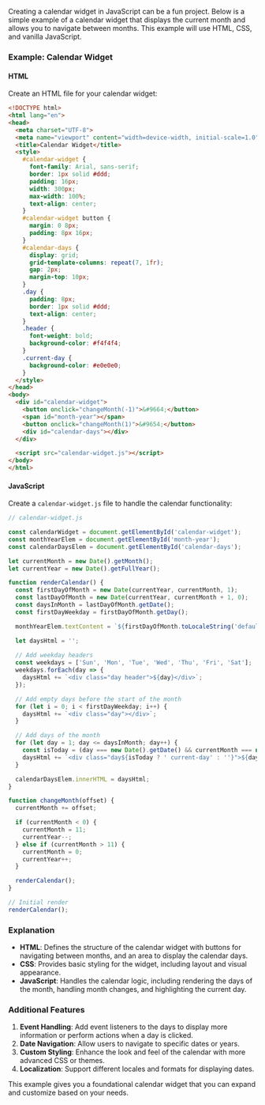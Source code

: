 Creating a calendar widget in JavaScript can be a fun project. Below is a simple example of a calendar widget that displays the current month and allows you to navigate between months. This example will use HTML, CSS, and vanilla JavaScript.

### Example: Calendar Widget

#### HTML

Create an HTML file for your calendar widget:

```html
<!DOCTYPE html>
<html lang="en">
<head>
  <meta charset="UTF-8">
  <meta name="viewport" content="width=device-width, initial-scale=1.0">
  <title>Calendar Widget</title>
  <style>
    #calendar-widget {
      font-family: Arial, sans-serif;
      border: 1px solid #ddd;
      padding: 16px;
      width: 300px;
      max-width: 100%;
      text-align: center;
    }
    #calendar-widget button {
      margin: 0 8px;
      padding: 8px 16px;
    }
    #calendar-days {
      display: grid;
      grid-template-columns: repeat(7, 1fr);
      gap: 2px;
      margin-top: 10px;
    }
    .day {
      padding: 8px;
      border: 1px solid #ddd;
      text-align: center;
    }
    .header {
      font-weight: bold;
      background-color: #f4f4f4;
    }
    .current-day {
      background-color: #e0e0e0;
    }
  </style>
</head>
<body>
  <div id="calendar-widget">
    <button onclick="changeMonth(-1)">&#9664;</button>
    <span id="month-year"></span>
    <button onclick="changeMonth(1)">&#9654;</button>
    <div id="calendar-days"></div>
  </div>

  <script src="calendar-widget.js"></script>
</body>
</html>
```

#### JavaScript

Create a `calendar-widget.js` file to handle the calendar functionality:

```javascript
// calendar-widget.js

const calendarWidget = document.getElementById('calendar-widget');
const monthYearElem = document.getElementById('month-year');
const calendarDaysElem = document.getElementById('calendar-days');

let currentMonth = new Date().getMonth();
let currentYear = new Date().getFullYear();

function renderCalendar() {
  const firstDayOfMonth = new Date(currentYear, currentMonth, 1);
  const lastDayOfMonth = new Date(currentYear, currentMonth + 1, 0);
  const daysInMonth = lastDayOfMonth.getDate();
  const firstDayWeekday = firstDayOfMonth.getDay();

  monthYearElem.textContent = `${firstDayOfMonth.toLocaleString('default', { month: 'long' })} ${currentYear}`;

  let daysHtml = '';
  
  // Add weekday headers
  const weekdays = ['Sun', 'Mon', 'Tue', 'Wed', 'Thu', 'Fri', 'Sat'];
  weekdays.forEach(day => {
    daysHtml += `<div class="day header">${day}</div>`;
  });

  // Add empty days before the start of the month
  for (let i = 0; i < firstDayWeekday; i++) {
    daysHtml += `<div class="day"></div>`;
  }

  // Add days of the month
  for (let day = 1; day <= daysInMonth; day++) {
    const isToday = (day === new Date().getDate() && currentMonth === new Date().getMonth() && currentYear === new Date().getFullYear());
    daysHtml += `<div class="day${isToday ? ' current-day' : ''}">${day}</div>`;
  }

  calendarDaysElem.innerHTML = daysHtml;
}

function changeMonth(offset) {
  currentMonth += offset;

  if (currentMonth < 0) {
    currentMonth = 11;
    currentYear--;
  } else if (currentMonth > 11) {
    currentMonth = 0;
    currentYear++;
  }

  renderCalendar();
}

// Initial render
renderCalendar();
```

### Explanation

- **HTML**: Defines the structure of the calendar widget with buttons for navigating between months, and an area to display the calendar days.
- **CSS**: Provides basic styling for the widget, including layout and visual appearance.
- **JavaScript**: Handles the calendar logic, including rendering the days of the month, handling month changes, and highlighting the current day.

### Additional Features

1. **Event Handling**: Add event listeners to the days to display more information or perform actions when a day is clicked.
2. **Date Navigation**: Allow users to navigate to specific dates or years.
3. **Custom Styling**: Enhance the look and feel of the calendar with more advanced CSS or themes.
4. **Localization**: Support different locales and formats for displaying dates.

This example gives you a foundational calendar widget that you can expand and customize based on your needs.
